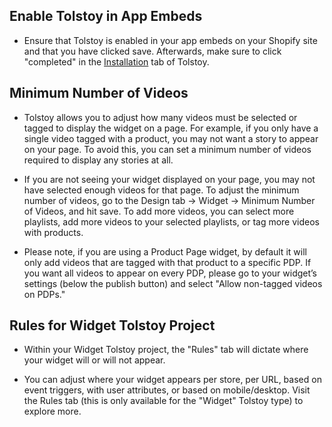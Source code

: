 ## Enable Tolstoy in App Embeds

- Ensure that Tolstoy is enabled in your app embeds on your Shopify site and that you have clicked save. Afterwards, make sure to click "completed" in the [Installation](https://app.gotolstoy.com/account/installation) tab of Tolstoy.

## Minimum Number of Videos

- Tolstoy allows you to adjust how many videos must be selected or tagged to display the widget on a page. For example, if you only have a single video tagged with a product, you may not want a story to appear on your page. To avoid this, you can set a minimum number of videos required to display any stories at all.

- If you are not seeing your widget displayed on your page, you may not have selected enough videos for that page. To adjust the minimum number of videos, go to the Design tab → Widget → Minimum Number of Videos, and hit save. To add more videos, you can select more playlists, add more videos to your selected playlists, or tag more videos with products.

- Please note, if you are using a Product Page widget, by default it will only add videos that are tagged with that product to a specific PDP. If you want all videos to appear on every PDP, please go to your widget’s settings (below the publish button) and select "Allow non-tagged videos on PDPs."

## Rules for Widget Tolstoy Project

- Within your Widget Tolstoy project, the "Rules" tab will dictate where your widget will or will not appear.

- You can adjust where your widget appears per store, per URL, based on event triggers, with user attributes, or based on mobile/desktop. Visit the Rules tab (this is only available for the "Widget" Tolstoy type) to explore more.